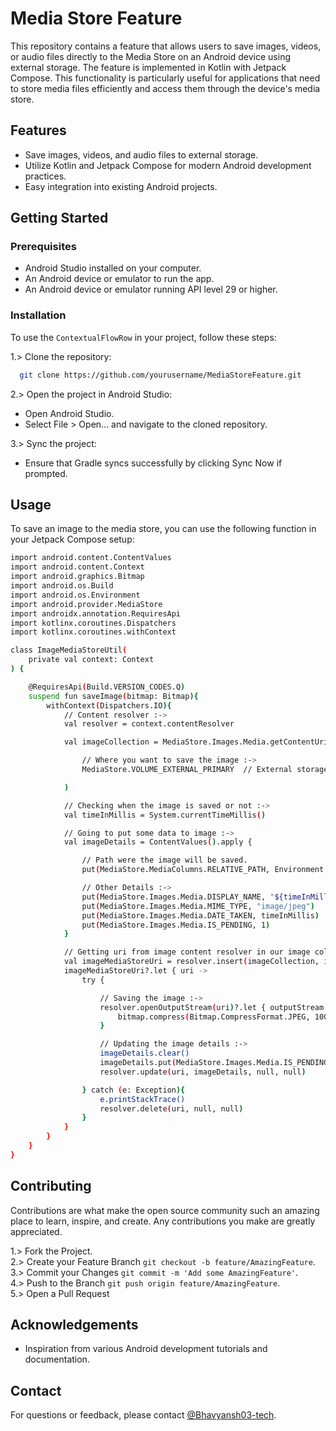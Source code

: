 # Media Store Feature

This repository contains a feature that allows users to save images, videos, or audio files directly to the Media Store on an Android device using external storage. The feature is implemented in Kotlin with Jetpack Compose. This functionality is particularly useful for applications that need to store media files efficiently and access them through the device's media store.



## Features

- Save images, videos, and audio files to external storage.
- Utilize Kotlin and Jetpack Compose for modern Android development practices.
- Easy integration into existing Android projects.
## Getting Started

### Prerequisites
- Android Studio installed on your computer.
- An Android device or emulator to run the app.
- An Android device or emulator running API level 29 or higher.
### Installation

To use the `ContextualFlowRow` in your project, follow these steps:

1.> Clone the repository:

```bash
  git clone https://github.com/yourusername/MediaStoreFeature.git

```

2.> Open the project in Android Studio:
- Open Android Studio.
- Select File > Open... and navigate to the cloned repository.

3.> Sync the project:
- Ensure that Gradle syncs successfully by clicking Sync Now if prompted.
## Usage

To save an image to the media store, you can use the following function in your Jetpack Compose setup:

```bash
import android.content.ContentValues
import android.content.Context
import android.graphics.Bitmap
import android.os.Build
import android.os.Environment
import android.provider.MediaStore
import androidx.annotation.RequiresApi
import kotlinx.coroutines.Dispatchers
import kotlinx.coroutines.withContext

class ImageMediaStoreUtil(
    private val context: Context
) {

    @RequiresApi(Build.VERSION_CODES.Q)
    suspend fun saveImage(bitmap: Bitmap){
        withContext(Dispatchers.IO){
            // Content resolver :->
            val resolver = context.contentResolver

            val imageCollection = MediaStore.Images.Media.getContentUri(

                // Where you want to save the image :->
                MediaStore.VOLUME_EXTERNAL_PRIMARY  // External storage.

            )

            // Checking when the image is saved or not :->
            val timeInMillis = System.currentTimeMillis()

            // Going to put some data to image :->
            val imageDetails = ContentValues().apply {

                // Path were the image will be saved.
                put(MediaStore.MediaColumns.RELATIVE_PATH, Environment.DIRECTORY_PICTURES)

                // Other Details :->
                put(MediaStore.Images.Media.DISPLAY_NAME, "${timeInMillis}_image" + ".jpg")
                put(MediaStore.Images.Media.MIME_TYPE, "image/jpeg")
                put(MediaStore.Images.Media.DATE_TAKEN, timeInMillis)
                put(MediaStore.Images.Media.IS_PENDING, 1)
            }

            // Getting uri from image content resolver in our image collection :->
            val imageMediaStoreUri = resolver.insert(imageCollection, imageDetails)
            imageMediaStoreUri?.let { uri ->
                try {

                    // Saving the image :->
                    resolver.openOutputStream(uri)?.let { outputStream ->
                        bitmap.compress(Bitmap.CompressFormat.JPEG, 100, outputStream)
                    }

                    // Updating the image details :->
                    imageDetails.clear()
                    imageDetails.put(MediaStore.Images.Media.IS_PENDING, 0)
                    resolver.update(uri, imageDetails, null, null)

                } catch (e: Exception){
                    e.printStackTrace()
                    resolver.delete(uri, null, null)
                }
            }
        }
    }
}

```
## Contributing

Contributions are what make the open source community such an amazing place to learn, inspire, and create. Any contributions you make are greatly appreciated.

1.> Fork the Project.\
2.> Create your Feature Branch `git checkout -b feature/AmazingFeature`.\
3.> Commit your Changes `git commit -m 'Add some AmazingFeature'`.\
4.> Push to the Branch `git push origin feature/AmazingFeature`.\
5.> Open a Pull Request

## Acknowledgements

- Inspiration from various Android development tutorials and documentation.
## Contact

For questions or feedback, please contact [@Bhavyansh03-tech](https://github.com/Bhavyansh03-tech).
